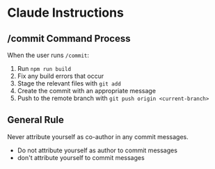 # Claude Instructions

## /commit Command Process
When the user runs `/commit`:
1. Run `npm run build`
2. Fix any build errors that occur
3. Stage the relevant files with `git add`
4. Create the commit with an appropriate message
5. Push to the remote branch with `git push origin <current-branch>`

## General Rule
Never attribute yourself as co-author in any commit messages.

- Do not attribute yourself as author to commit messages
- don't attribute yourself to commit messages
